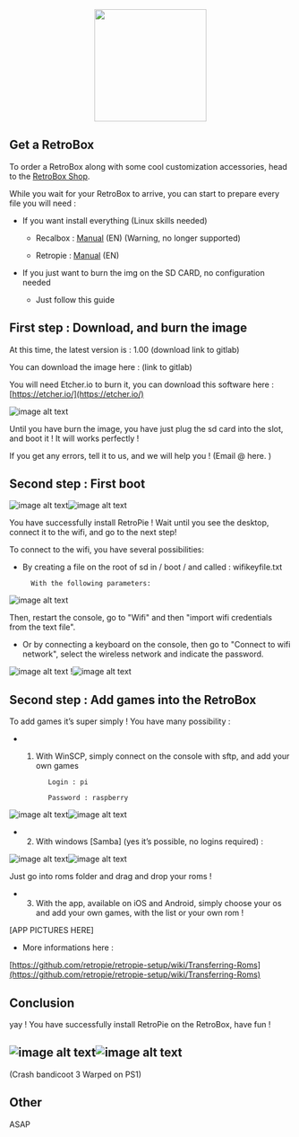 <div class="image-header" align="center" color="#0094D2">
	<img src="http://imageshack.com/a/img923/3638/nUemDp.png" height="200"/>
</div>

## Get a RetroBox

To order a RetroBox along with some cool customization accessories, head to the [RetroBox Shop](http://retrobox.fr/shop).

While you wait for your RetroBox to arrive, you can start to prepare every file you will need :



* If you want install everything (Linux skills needed)

    * Recalbox : [Manual](EN-manual-installation-recalbox) (EN) (Warning, no longer supported)

    * Retropie :  [Manual](EN-manual-installation-retropie) (EN)

* If you just want to burn the img on the SD CARD, no configuration needed

    * Just follow this guide

## First step : Download, and burn the image

At this time, the latest version is : 1.00 (download link to gitlab)

You can download the image here : (link to gitlab)

You will need Etcher.io to burn it, you can download this software here : [https://etcher.io/](https://etcher.io/)

![image alt text](http://retrobox.happyblocks.info/project/Image/getting-started/RetroPie/image_2.png)

Until you have burn the image, you have just plug the sd card into the slot, and boot it ! It will works perfectly !

If you get any errors, tell it to us, and we will help you ! (Email @  here. )

## Second step : First boot

![image alt text](http://retrobox.happyblocks.info/project/Image/getting-started/RetroPie/image_3.png)![image alt text](http://retrobox.happyblocks.info/project/Image/getting-started/RetroPie/image_4.png)

You have successfully install RetroPie ! Wait until you see the desktop, connect it to the wifi, and go to the next step!

To connect to the wifi, you have several possibilities:

* By creating a file on the root of sd in / boot / and called : wifikeyfile.txt

		With the following parameters:

![image alt text](http://retrobox.happyblocks.info/project/Image/getting-started/RetroPie/image_5.png)

Then, restart the console, go to "Wifi" and then "import wifi credentials from the text file".

* Or by connecting a keyboard on the console, then go to "Connect to wifi network", select the wireless network and indicate the password.

![image alt text](http://retrobox.happyblocks.info/project/Image/getting-started/RetroPie/image_6.png) !![image alt text](http://retrobox.happyblocks.info/project/Image/getting-started/RetroPie/image_7.png)

## Second step : Add games into the RetroBox

To add games it’s super simply ! You have many possibility :

* 1. With WinSCP, simply connect on the console with sftp, and add your own games

			Login : pi

			Password : raspberry

![image alt text](http://retrobox.happyblocks.info/project/Image/getting-started/RetroPie/image_8.png)![image alt text](http://retrobox.happyblocks.info/project/Image/getting-started/RetroPie/image_9.png)

* 2. With windows [Samba] (yes it’s possible, no logins required) :

![image alt text](http://retrobox.happyblocks.info/project/Image/getting-started/RetroPie/image_10.png)![image alt text](http://retrobox.happyblocks.info/project/Image/getting-started/RetroPie/image_11.png)

Just go into roms folder and drag and drop your roms !

* 3. With the app, available on iOS and Android, simply choose your os and add your own games, with the list or your own rom !

[APP PICTURES HERE]

* More informations here :

[https://github.com/retropie/retropie-setup/wiki/Transferring-Roms](https://github.com/retropie/retropie-setup/wiki/Transferring-Roms)

## Conclusion

yay ! You have successfully install RetroPie on the RetroBox, have fun !

## ![image alt text](http://retrobox.happyblocks.info/project/Image/getting-started/RetroPie/image_12.png)![image alt text](http://retrobox.happyblocks.info/project/Image/getting-started/RetroPie/image_13.png)

(Crash bandicoot 3 Warped on PS1)

## Other

ASAP
